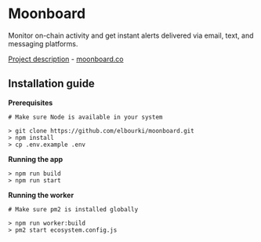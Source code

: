 # Moonboard

Monitor on-chain activity and get instant alerts delivered via email, text, and messaging platforms.

[Project description](https://devpost.com/software/moonboard) - [moonboard.co](https://moonboard.co)



## Installation guide

**Prerequisites**
```
# Make sure Node is available in your system

> git clone https://github.com/elbourki/moonboard.git
> npm install
> cp .env.example .env
```
**Running the app**
```
> npm run build
> npm run start
```
**Running the worker**
```
# Make sure pm2 is installed globally

> npm run worker:build
> pm2 start ecosystem.config.js
```
